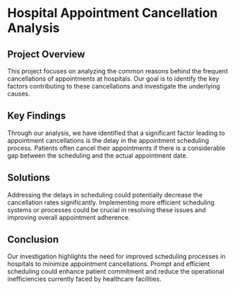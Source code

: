 # Hospital Appointment Cancellation Analysis

## Project Overview

This project focuses on analyzing the common reasons behind the frequent cancellations of appointments at hospitals. Our goal is to identify the key factors contributing to these cancellations and investigate the underlying causes.

## Key Findings

Through our analysis, we have identified that a significant factor leading to appointment cancellations is the delay in the appointment scheduling process. Patients often cancel their appointments if there is a considerable gap between the scheduling and the actual appointment date.

## Solutions

Addressing the delays in scheduling could potentially decrease the cancellation rates significantly. Implementing more efficient scheduling systems or processes could be crucial in resolving these issues and improving overall appointment adherence.

## Conclusion

Our investigation highlights the need for improved scheduling processes in hospitals to minimize appointment cancellations. Prompt and efficient scheduling could enhance patient commitment and reduce the operational inefficiencies currently faced by healthcare facilities.

